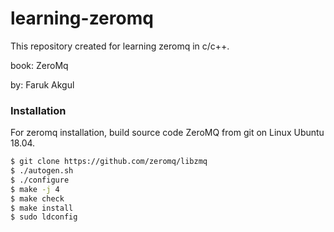 # learning-zeromq

This repository created for learning zeromq in c/c++.

book: ZeroMq

by: Faruk Akgul


### Installation

For zeromq installation, build source code ZeroMQ from git on Linux Ubuntu 18.04.

```sh
$ git clone https://github.com/zeromq/libzmq
$ ./autogen.sh
$ ./configure
$ make -j 4
$ make check
$ make install
$ sudo ldconfig
```
